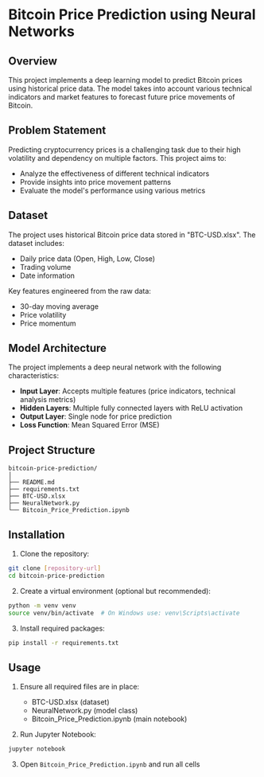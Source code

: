 # Bitcoin Price Prediction using Neural Networks

## Overview
This project implements a deep learning model to predict Bitcoin prices using historical price data. The model takes into account various technical indicators and market features to forecast future price movements of Bitcoin.

## Problem Statement
Predicting cryptocurrency prices is a challenging task due to their high volatility and dependency on multiple factors. This project aims to:
- Analyze the effectiveness of different technical indicators
- Provide insights into price movement patterns
- Evaluate the model's performance using various metrics

## Dataset
The project uses historical Bitcoin price data stored in "BTC-USD.xlsx". The dataset includes:
- Daily price data (Open, High, Low, Close)
- Trading volume
- Date information

Key features engineered from the raw data:
- 30-day moving average
- Price volatility
- Price momentum

## Model Architecture
The project implements a deep neural network with the following characteristics:

- **Input Layer**: Accepts multiple features (price indicators, technical analysis metrics)
- **Hidden Layers**: Multiple fully connected layers with ReLU activation
- **Output Layer**: Single node for price prediction
- **Loss Function**: Mean Squared Error (MSE)

## Project Structure
```
bitcoin-price-prediction/
│
├── README.md
├── requirements.txt
├── BTC-USD.xlsx
├── NeuralNetwork.py
└── Bitcoin_Price_Prediction.ipynb
```

## Installation

1. Clone the repository:
```bash
git clone [repository-url]
cd bitcoin-price-prediction
```

2. Create a virtual environment (optional but recommended):
```bash
python -m venv venv
source venv/bin/activate  # On Windows use: venv\Scripts\activate
```

3. Install required packages:
```bash
pip install -r requirements.txt
```

## Usage

1. Ensure all required files are in place:
   - BTC-USD.xlsx (dataset)
   - NeuralNetwork.py (model class)
   - Bitcoin_Price_Prediction.ipynb (main notebook)

2. Run Jupyter Notebook:
```bash
jupyter notebook
```

3. Open `Bitcoin_Price_Prediction.ipynb` and run all cells
